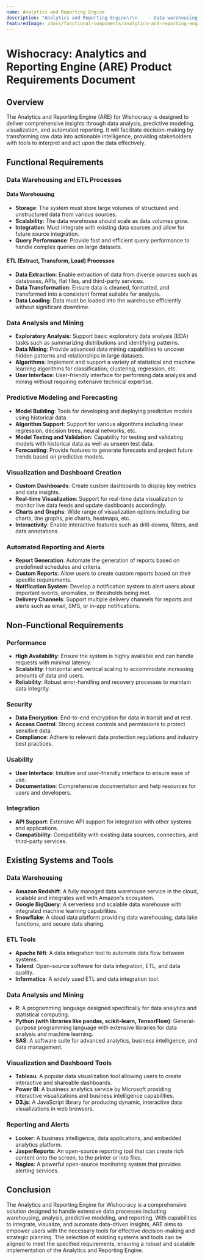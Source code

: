 ```yaml
---
name: Analytics and Reporting Engine
description: "Analytics and Reporting Engine\r\n    - Data warehousing and ETL processes\r\n    - Data analysis and mining\r\n    - Predictive modeling and forecasting\r\n    - Visualization and dashboard creation\r\n    - Automated reporting and alerts\r\n\r"
featuredImage: /docs/functional-components/analytics-and-reporting-engine.jpg
---
```


# Wishocracy: Analytics and Reporting Engine (ARE) Product Requirements Document

## Overview

The Analytics and Reporting Engine (ARE) for Wishocracy is designed to deliver comprehensive insights through data analysis, predictive modeling, visualization, and automated reporting. It will facilitate decision-making by transforming raw data into actionable intelligence, providing stakeholders with tools to interpret and act upon the data effectively.

## Functional Requirements

### Data Warehousing and ETL Processes

#### Data Warehousing

- **Storage**: The system must store large volumes of structured and unstructured data from various sources.
- **Scalability**: The data warehouse should scale as data volumes grow.
- **Integration**: Must integrate with existing data sources and allow for future source integration.
- **Query Performance**: Provide fast and efficient query performance to handle complex queries on large datasets.

#### ETL (Extract, Transform, Load) Processes

- **Data Extraction**: Enable extraction of data from diverse sources such as databases, APIs, flat files, and third-party services.
- **Data Transformation**: Ensure data is cleaned, formatted, and transformed into a consistent format suitable for analysis.
- **Data Loading**: Data must be loaded into the warehouse efficiently without significant downtime.

### Data Analysis and Mining

- **Exploratory Analysis**: Support basic exploratory data analysis (EDA) tasks such as summarizing distributions and identifying patterns.
- **Data Mining**: Provide advanced data mining capabilities to uncover hidden patterns and relationships in large datasets.
- **Algorithms**: Implement and support a variety of statistical and machine learning algorithms for classification, clustering, regression, etc.
- **User Interface**: User-friendly interface for performing data analysis and mining without requiring extensive technical expertise.

### Predictive Modeling and Forecasting

- **Model Building**: Tools for developing and deploying predictive models using historical data.
- **Algorithm Support**: Support for various algorithms including linear regression, decision trees, neural networks, etc.
- **Model Testing and Validation**: Capability for testing and validating models with historical data as well as unseen test data.
- **Forecasting**: Provide features to generate forecasts and project future trends based on predictive models.

### Visualization and Dashboard Creation

- **Custom Dashboards**: Create custom dashboards to display key metrics and data insights.
- **Real-time Visualization**: Support for real-time data visualization to monitor live data feeds and update dashboards accordingly.
- **Charts and Graphs**: Wide range of visualization options including bar charts, line graphs, pie charts, heatmaps, etc.
- **Interactivity**: Enable interactive features such as drill-downs, filters, and data annotations.

### Automated Reporting and Alerts

- **Report Generation**: Automate the generation of reports based on predefined schedules and criteria.
- **Custom Reports**: Allow users to create custom reports based on their specific requirements.
- **Notification System**: Develop a notification system to alert users about important events, anomalies, or thresholds being met.
- **Delivery Channels**: Support multiple delivery channels for reports and alerts such as email, SMS, or in-app notifications.

## Non-Functional Requirements

### Performance

- **High Availability**: Ensure the system is highly available and can handle requests with minimal latency.
- **Scalability**: Horizontal and vertical scaling to accommodate increasing amounts of data and users.
- **Reliability**: Robust error-handling and recovery processes to maintain data integrity.

### Security

- **Data Encryption**: End-to-end encryption for data in transit and at rest.
- **Access Control**: Strong access controls and permissions to protect sensitive data.
- **Compliance**: Adhere to relevant data protection regulations and industry best practices.

### Usability

- **User Interface**: Intuitive and user-friendly interface to ensure ease of use.
- **Documentation**: Comprehensive documentation and help resources for users and developers.

### Integration

- **API Support**: Extensive API support for integration with other systems and applications.
- **Compatibility**: Compatibility with existing data sources, connectors, and third-party services.

## Existing Systems and Tools

### Data Warehousing

- **Amazon Redshift**: A fully managed data warehouse service in the cloud, scalable and integrates well with Amazon's ecosystem.
- **Google BigQuery**: A serverless and scalable data warehouse with integrated machine learning capabilities.
- **Snowflake**: A cloud data platform providing data warehousing, data lake functions, and secure data sharing.

### ETL Tools

- **Apache Nifi**: A data integration tool to automate data flow between systems.
- **Talend**: Open-source software for data integration, ETL, and data quality.
- **Informatica**: A widely used ETL and data integration tool.

### Data Analysis and Mining

- **R**: A programming language designed specifically for data analytics and statistical computing.
- **Python (with libraries like pandas, scikit-learn, TensorFlow)**: General-purpose programming language with extensive libraries for data analysis and machine learning.
- **SAS**: A software suite for advanced analytics, business intelligence, and data management.

### Visualization and Dashboard Tools

- **Tableau**: A popular data visualization tool allowing users to create interactive and shareable dashboards.
- **Power BI**: A business analytics service by Microsoft providing interactive visualizations and business intelligence capabilities.
- **D3.js**: A JavaScript library for producing dynamic, interactive data visualizations in web browsers.

### Reporting and Alerts

- **Looker**: A business intelligence, data applications, and embedded analytics platform.
- **JasperReports**: An open-source reporting tool that can create rich content onto the screen, to the printer or into files.
- **Nagios**: A powerful open-source monitoring system that provides alerting services.

## Conclusion

The Analytics and Reporting Engine for Wishocracy is a comprehensive solution designed to handle extensive data processes including warehousing, analysis, predictive modeling, and reporting. With capabilities to integrate, visualize, and automate data-driven insights, ARE aims to empower users with the necessary tools for effective decision-making and strategic planning. The selection of existing systems and tools can be aligned to meet the specified requirements, ensuring a robust and scalable implementation of the Analytics and Reporting Engine.
